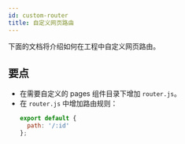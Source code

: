 ```yaml
---
id: custom-router
title: 自定义网页路由
---
```


下面的文档将介绍如何在工程中自定义网页路由。

## 要点
- 在需要自定义的 pages 组件目录下增加 `router.js`。
- 在 `router.js` 中增加路由规则：
  ```js
  export default {
    path: '/:id'
  };
  ```
